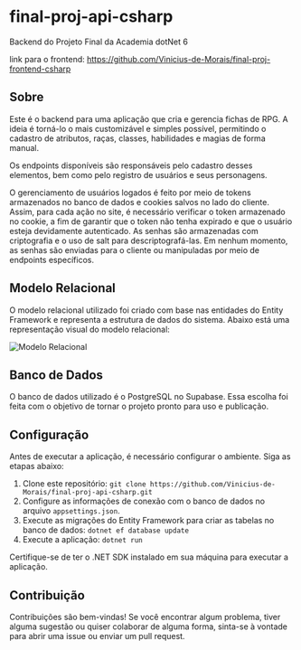 # final-proj-api-csharp
Backend do Projeto Final da Academia dotNet 6

link para o frontend: https://github.com/Vinicius-de-Morais/final-proj-frontend-csharp

## Sobre

Este é o backend para uma aplicação que cria e gerencia fichas de RPG. A ideia é torná-lo o mais customizável e simples possível, permitindo o cadastro de atributos, raças, classes, habilidades e magias de forma manual.

Os endpoints disponíveis são responsáveis pelo cadastro desses elementos, bem como pelo registro de usuários e seus personagens.

O gerenciamento de usuários logados é feito por meio de tokens armazenados no banco de dados e cookies salvos no lado do cliente. Assim, para cada ação no site, é necessário verificar o token armazenado no cookie, a fim de garantir que o token não tenha expirado e que o usuário esteja devidamente autenticado. As senhas são armazenadas com criptografia e o uso de salt para descriptografá-las. Em nenhum momento, as senhas são enviadas para o cliente ou manipuladas por meio de endpoints específicos.

## Modelo Relacional

O modelo relacional utilizado foi criado com base nas entidades do Entity Framework e representa a estrutura de dados do sistema. Abaixo está uma representação visual do modelo relacional:

![Modelo Relacional](https://github.com/Vinicius-de-Morais/final-proj-api-csharp/assets/83669073/cf38f276-27eb-407e-bb2b-8a8d80874f37)

## Banco de Dados

O banco de dados utilizado é o PostgreSQL no Supabase. Essa escolha foi feita com o objetivo de tornar o projeto pronto para uso e publicação.

## Configuração

Antes de executar a aplicação, é necessário configurar o ambiente. Siga as etapas abaixo:

1. Clone este repositório: `git clone https://github.com/Vinicius-de-Morais/final-proj-api-csharp.git`
2. Configure as informações de conexão com o banco de dados no arquivo `appsettings.json`.
3. Execute as migrações do Entity Framework para criar as tabelas no banco de dados: `dotnet ef database update`
4. Execute a aplicação: `dotnet run`

Certifique-se de ter o .NET SDK instalado em sua máquina para executar a aplicação.

## Contribuição

Contribuições são bem-vindas! Se você encontrar algum problema, tiver alguma sugestão ou quiser colaborar de alguma forma, sinta-se à vontade para abrir uma issue ou enviar um pull request.

